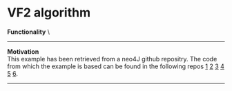 # VF2 algorithm
**Functionality** \

****


**Motivation** \
This example has been retrieved from a neo4J github repositry. 
The code from which the example is based can be found in the following repos 
[1](https://github.com/InnoFang/subgraph-isomorphism/blob/master/src/main/java/io/github/innofang/lib/VF2State.java) [2](https://github.com/pfllo/VF2) [3](https://github.com/MiviaLab/vf2lib) [4](https://github.com/yaolili/VF2/blob/master/vf.py) [5](https://github.com/Gaojiuru/vf2/blob/master/src/core/VF2.java) [6](https://github.com/bookug/VF2/blob/master/match/Match.cpp).

****
